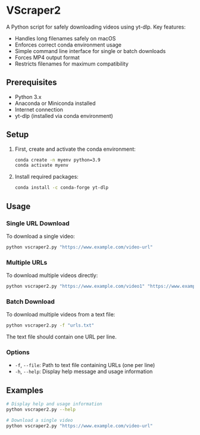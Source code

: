 # VScraper2

A Python script for safely downloading videos using yt-dlp. Key features:
- Handles long filenames safely on macOS
- Enforces correct conda environment usage
- Simple command line interface for single or batch downloads
- Forces MP4 output format
- Restricts filenames for maximum compatibility

## Prerequisites

- Python 3.x
- Anaconda or Miniconda installed
- Internet connection
- yt-dlp (installed via conda environment)

## Setup

1. First, create and activate the conda environment:
   ```bash
   conda create -n myenv python=3.9
   conda activate myenv
   ```

2. Install required packages:
   ```bash
   conda install -c conda-forge yt-dlp
   ```

## Usage

### Single URL Download
To download a single video:
```bash
python vscraper2.py "https://www.example.com/video-url"
```

### Multiple URLs
To download multiple videos directly:
```bash
python vscraper2.py "https://www.example.com/video1" "https://www.example.com/video2"
```

### Batch Download
To download multiple videos from a text file:
```bash
python vscraper2.py -f "urls.txt"
```
The text file should contain one URL per line.

### Options
- `-f`, `--file`: Path to text file containing URLs (one per line)
- `-h`, `--help`: Display help message and usage information

## Examples
```bash
# Display help and usage information
python vscraper2.py --help

# Download a single video
python vscraper2.py "https://www.example.com/video-url"
```

